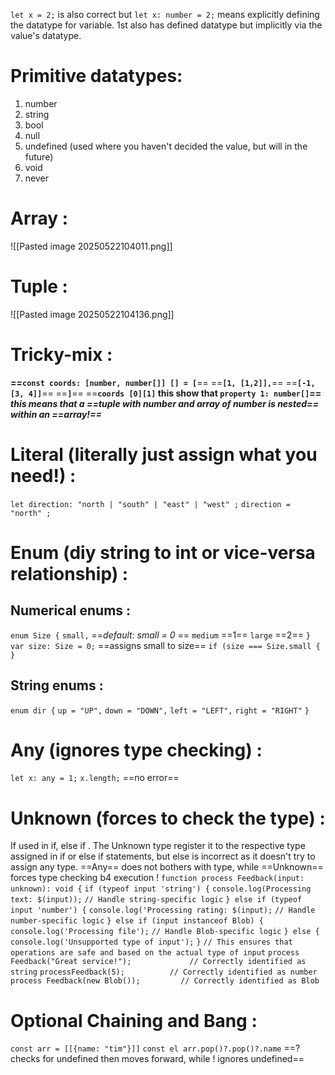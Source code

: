 `let x = 2;` is also correct but `let x: number = 2;` means explicitly defining the datatype for variable.
1st also has defined datatype but implicitly via the value's datatype.

# Primitive datatypes:
1. number
2. string
3. bool
4. null
5. undefined (used where you haven't decided the value, but will in the future)
6. void
7. never
# Array :
![[Pasted image 20250522104011.png]]
# Tuple :
![[Pasted image 20250522104136.png]]
# Tricky-mix :
**==`const coords: [number, number[]] [] = [`**==
	==**`[1, [1,2]],`**==
	==**`[-1, [3, 4]]`**==
==**`]`**==
==**`coords [0][1]` this show that `property 1: number[]`==**
***this means that a ==tuple with number and array of number is nested== within an ==array!==***
# Literal (literally just assign what you need!) :
`let direction: "north | "south" | "east" | "west" ;`
`direction = "north" ;` 

# Enum (diy string to int or vice-versa relationship) :
## Numerical enums :
`enum Size {`
	`small,`  ==*default: small = 0* ==
	`medium`  ==1==
	`large`   ==2==
`}`
`var size: Size = 0;`  ==assigns small to  size==
`if (size === Size.small {`
`}`

## String enums :
`enum dir {`
	`up = "UP",`
	`down = "DOWN",`
	`left = "LEFT",`
	`right = "RIGHT"`
`}`
# Any (ignores type checking) :
`let x: any = 1;`
`x.length;`  ==no error==
# Unknown (forces to check the type) :
If used in if, else if . The Unknown type register it to the respective type assigned in if or else if statements, but else is incorrect as it doesn't try to assign any type. ==Any== does not bothers with type, while ==Unknown== forces type checking b4 execution !
`function process Feedback(input: unknown): void {` 
	`if (typeof input 'string') {` 
		`console.log(Processing text: $(input));` 
		`// Handle string-specific logic` 
	`} else if (typeof input 'number') {` 
		`console.log('Processing rating: $(input);` 
		`// Handle number-specific logic` 
	`} else if (input instanceof Blob) {` 
		`console.log('Processing file');` 
		`// Handle Blob-specific logic` 
	`} else {` 
		`console.log('Unsupported type of input');` 
`}` 
`// This ensures that operations are safe and based on the actual type of input` 
`process Feedback("Great service!");             // Correctly identified as string` 
`processFeedback(5);          // Correctly identified as number` 
`process Feedback(new Blob());         // Correctly identified as Blob`
# Optional Chaining and Bang :
`const arr = [[{name: "tim"}]]` 
`const el arr.pop()?.pop()?.name` ==? checks for undefined then moves forward, while ! ignores undefined==
